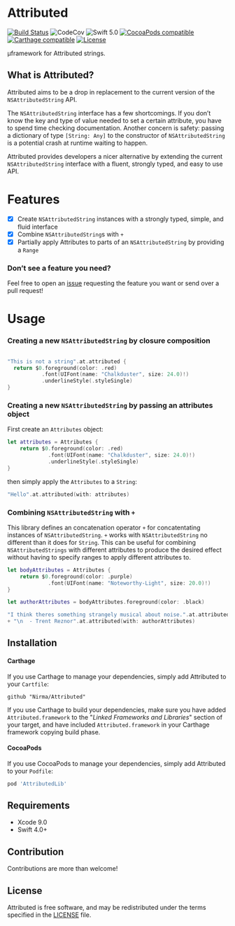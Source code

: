 # Attributed
[![Build Status](https://travis-ci.org/Nirma/Attributed.svg?branch=master)](https://travis-ci.org/Nirma/Attributed)
![CodeCov](https://img.shields.io/codecov/c/github/Nirma/Attributed.svg)
![Swift 5.0](https://img.shields.io/badge/Swift-5.0-orange.svg)
[![CocoaPods compatible](https://img.shields.io/cocoapods/v/AttributedLib.svg)](#cocoapods)
[![Carthage compatible](https://img.shields.io/badge/Carthage-compatible-4BC51D.svg?style=flat)](https://github.com/Carthage/Carthage)
[![License](http://img.shields.io/:license-mit-blue.svg)](http://doge.mit-license.org)

µframework for Attributed strings.

## What is Attributed?
Attributed aims to be a drop in replacement to the current version of the `NSAttributedString` API.

The `NSAttributedString` interface has a few shortcomings. If you donʼt know the key and type of value needed to set a certain attribute, you have to spend time checking documentation. Another concern is safety: passing a dictionary of type `[String: Any]` to the constructor of `NSAttributedString` is a potential crash at runtime waiting to happen.

Attributed provides developers a nicer alternative by extending the current `NSAttributedString` interface with a fluent, strongly typed, and easy to use API.

# Features
- [x] Create `NSAttributedString` instances with a strongly typed, simple, and fluid interface
- [x] Combine `NSAttributedString`s with `+`
- [x] Partially apply Attributes to parts of an `NSAttributedString` by providing a `Range`

### Donʼt see a feature you need?
Feel free to open an [issue](https://github.com/Nirma/Attributed/issues) requesting the feature you want or send over a pull request!

# Usage  

### Creating a new `NSAttributedString` by closure composition

```swift

"This is not a string".at.attributed {
  return $0.foreground(color: .red)
           .font(UIFont(name: "Chalkduster", size: 24.0)!)
           .underlineStyle(.styleSingle)
}
```

### Creating a new `NSAttributedString` by passing an attributes object

First create an `Attributes` object:

```swift
let attributes = Attributes {
    return $0.foreground(color: .red)
             .font(UIFont(name: "Chalkduster", size: 24.0)!)
             .underlineStyle(.styleSingle)
}
```

then simply apply the `Attributes` to a `String`:

```swift
"Hello".at.attributed(with: attributes)
```

### Combining `NSAttributedString` with `+`
This library defines an concatenation operator `+` for concatentating instances of `NSAttributedString`.
`+` works with `NSAttributedString` no different than it does for `String`.
This can be useful for combining `NSAttributedStrings` with different attributes to produce the 
desired effect without having to specify ranges to apply different attributes to.

```swift
let bodyAttributes = Attributes { 
    return $0.foreground(color: .purple)
             .font(UIFont(name: "Noteworthy-Light", size: 20.0)!)
}

let authorAttributes = bodyAttributes.foreground(color: .black)

"I think theres something strangely musical about noise.".at.attributed(with: bodyAttributes)
+ "\n  - Trent Reznor".at.attributed(with: authorAttributes)
```

## Installation

#### Carthage

If you use Carthage to manage your dependencies, simply add
Attributed to your `Cartfile`:

```
github "Nirma/Attributed"
```

If you use Carthage to build your dependencies, make sure you have added `Attributed.framework` to the "_Linked Frameworks and Libraries_" section of your target, and have included `Attributed.framework` in your Carthage framework copying build phase.

#### CocoaPods

If you use CocoaPods to manage your dependencies, simply add
Attributed to your `Podfile`:

```ruby
pod 'AttributedLib'
```

## Requirements

* Xcode 9.0
* Swift 4.0+

## Contribution
Contributions are more than welcome!

## License

Attributed is free software, and may be redistributed under the terms specified in the [LICENSE] file.

[LICENSE]: /LICENSE

